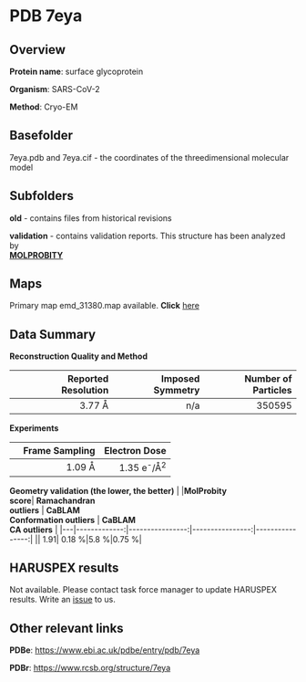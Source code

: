 # PDB 7eya

## Overview

**Protein name**: surface glycoprotein

**Organism**: SARS-CoV-2

**Method**: Cryo-EM



## Basefolder

7eya.pdb and 7eya.cif - the coordinates of the threedimensional molecular model

## Subfolders



**old** - contains files from historical revisions

**validation** - contains validation reports. This structure has been analyzed by <br>  [**MOLPROBITY**](https://github.com/thorn-lab/coronavirus_structural_task_force/tree/master/pdb/surface_glycoprotein/SARS-CoV-2/7eya/validation/molprobity)    



## Maps

Primary map emd_31380.map available. **Click** [here](http://ftp.wwpdb.org/pub/emdb/structures/EMD-31380/map/) 

## Data Summary
**Reconstruction Quality and Method**

|   | Reported Resolution | Imposed Symmetry | Number of Particles |
|---|-------------:|----------------:|--------------:|
|   |3.77 Å|n/a|350595|

**Experiments**

|   | Frame Sampling | Electron Dose |
|---|-------------:|----------------:|
|   |1.09 Å|1.35 e<sup>-</sup>/Å<sup>2</sup>|

**Geometry validation (the lower, the better)**
|   |**MolProbity<br>score**| **Ramachandran<br>outliers** | **CaBLAM<br>Conformation outliers** | **CaBLAM<br>CA outliers** |
|---|-------------:|----------------:|----------------:|----------------:|
||  1.91|  0.18 %|5.8 %|0.75 %|

## HARUSPEX results

Not available. Please contact task force manager to update HARUSPEX results. Write an [issue](https://github.com/thorn-lab/coronavirus_structural_task_force/issues) to us.

## Other relevant links 
**PDBe**:  https://www.ebi.ac.uk/pdbe/entry/pdb/7eya
 
**PDBr**: https://www.rcsb.org/structure/7eya 
